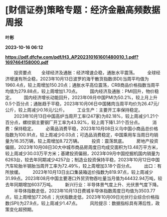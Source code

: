 # [财信证券]策略专题：经济金融高频数据周报
**叶彬**

**2023-10-16 06:12**

**https://pdf.dfcfw.com/pdf/H3_AP202310161601480010_1.pdf?1697464158000.pdf**

　　投资要点 　　全球经济及通胀：经济增速企稳，通胀水平震荡。 　　全球经济增速有所企稳，2023年10月13日波罗的海干散货指数(BDI)当周平均值为1960.4点，较上周增加150.20点；通胀水平高位震荡，CRB商品价格指数当周平均值为279.88点，较上周增加1.70点。 　　国内经济及通胀：PMI回升，物价稳定。 　　国内经济增长动能回升，2023年09月中国PMI为50.2%，较上月上升0.5个百分点；通胀趋于平稳，2023年10月06日中国猪肉当周平均价为26.47元/公斤，较上周减少0.16元/公斤。 　　工业生产：主要开工率保持稳定。 　　2023年10月13日中国高炉当周开工率(247家)为82.18%，较上周减少1.21个百分点，螺纹钢主要钢厂开工率为43.92%，较上周下降1.31个百分点。 　　消费：保持稳定。 　　必需品消费平稳，2023年10月08日义乌中国小商品总价格指数为100.91点，较上周减少0.03点；可选品消费稳定，中国乘用车当周日均销量为16.35万辆，较上周增加8.72万辆。 　　投资：震荡筑底。 　　房地产投资偏弱，2023年10月08日30大中城市商品房周度日均成交面积为13.48万平方米，较上周减少30.03万平方米；基建投资偏弱，2023年09月中国挖掘机国内销量为6263台，较去年同期减少4257台；制造业投资保持平稳，2023年10月12日中国汽车轮胎半钢胎当周开工率为72.49%，较上周增加3.18个百分点。 　　出口：有所放缓。 　　2023年10月13日出口集装箱运价指数为819.97点，较上周减少31.99点。2023年08月中国主要港口外贸货物吞吐量当月值为44432.94万吨，较去年同期增加6037万吨。 　　新兴行业：半导体景气度上升、光伏景气度下降。 　　半导体指数走低，2023年10月13日费城半导体指数周度日均值为3503.77点，较上周增加77.26点；光伏指数走低，2023年10月09日光伏行业综合价格指数(SPI)为27.9点，较上周减少1.47点。 　　风险提示：数据指标具有滞后性，政策变化超预期。